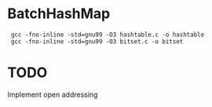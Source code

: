 # BatchHashMap

     gcc -fno-inline -std=gnu99 -O3 hashtable.c -o hashtable
     gcc -fno-inline -std=gnu99 -O3 bitset.c -o bitset
# TODO 

Implement open addressing


